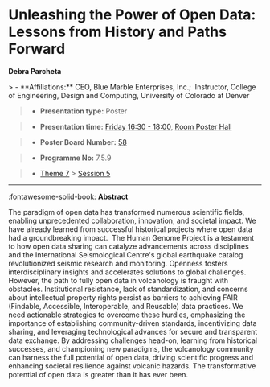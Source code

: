 # Unleashing the Power of Open Data: Lessons from History and Paths Forward

**Debra Parcheta**

<!-- more -->> - **Affiliations:** CEO, Blue Marble Enterprises, Inc.;  Instructor, College of Engineering, Design and Computing, University of Colorado at Denver

> - **Presentation type:** Poster

> - **Presentation time:** [Friday 16:30 - 18:00](../sessions_comparison.md#__tabbed_4_6), [Room Poster Hall](../maps_venue.md#__tabbed_1_1)

> - **Poster Board Number:** [58](../map_poster_boards.md#friday)

> - **Programme No:** 7.5.9

> - [Theme 7](../theme7.md) > [Session 5](../sessions/session-7-5.md)

--- 

:fontawesome-solid-book: **Abstract**

The paradigm of open data has transformed numerous scientific fields, enabling unprecedented collaboration, innovation, and societal impact. We have already learned from successful historical projects where open data had a groundbreaking impact.  The Human Genome Project is a testament to how open data sharing can catalyze advancements across disciplines and the International Seismological Centre's global earthquake catalog revolutionized seismic research and monitoring. Openness fosters interdisciplinary insights and accelerates solutions to global challenges.
However, the path to fully open data in volcanology is fraught with obstacles. Institutional resistance, lack of standardization, and concerns about intellectual property rights persist as barriers to achieving FAIR (Findable, Accessible, Interoperable, and Reusable) data practices. We need actionable strategies to overcome these hurdles, emphasizing the importance of establishing community-driven standards, incentivizing data sharing, and leveraging technological advances for secure and transparent data exchange.
By addressing challenges head-on, learning from historical successes, and championing new paradigms, the volcanology community can harness the full potential of open data, driving scientific progress and enhancing societal resilience against volcanic hazards.
The transformative potential of open data is greater than it has ever been. 


